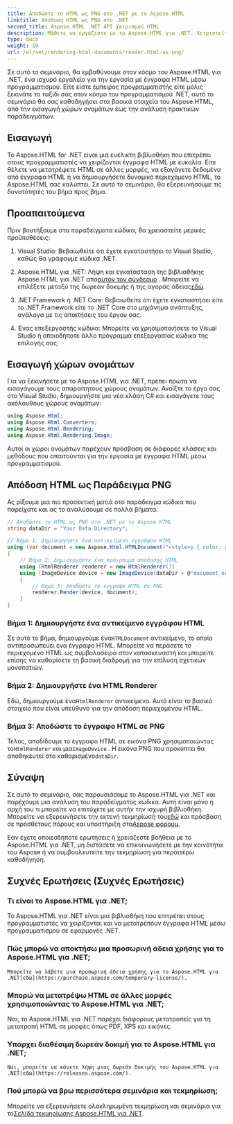 ```yaml
---
title: Αποδώστε το HTML ως PNG στο .NET με το Aspose.HTML
linktitle: Απόδοση HTML ως PNG στο .NET
second_title: Aspose.HTML .NET API χειρισμού HTML
description: Μάθετε να εργάζεστε με το Aspose.HTML για .NET. Χειριστείτε HTML, μετατρέψτε σε διάφορες μορφές και πολλά άλλα. Βουτήξτε σε αυτό το ολοκληρωμένο σεμινάριο!
type: docs
weight: 10
url: /el/net/rendering-html-documents/render-html-as-png/
---
```


Σε αυτό το σεμινάριο, θα εμβαθύνουμε στον κόσμο του Aspose.HTML για .NET, ένα ισχυρό εργαλείο για την εργασία με έγγραφα HTML μέσω προγραμματισμού. Είτε είστε έμπειρος προγραμματιστής είτε μόλις ξεκινάτε το ταξίδι σας στον κόσμο του προγραμματισμού .NET, αυτό το σεμινάριο θα σας καθοδηγήσει στα βασικά στοιχεία του Aspose.HTML, από την εισαγωγή χώρων ονομάτων έως την ανάλυση πρακτικών παραδειγμάτων.

## Εισαγωγή

Το Aspose.HTML for .NET είναι μια ευέλικτη βιβλιοθήκη που επιτρέπει στους προγραμματιστές να χειρίζονται έγγραφα HTML με ευκολία. Είτε θέλετε να μετατρέψετε HTML σε άλλες μορφές, να εξαγάγετε δεδομένα από έγγραφα HTML ή να δημιουργήσετε δυναμικό περιεχόμενο HTML, το Aspose.HTML σας καλύπτει. Σε αυτό το σεμινάριο, θα εξερευνήσουμε τις δυνατότητές του βήμα προς βήμα.

## Προαπαιτούμενα

Πριν βουτήξουμε στα παραδείγματα κώδικα, θα χρειαστείτε μερικές προϋποθέσεις:

1. Visual Studio: Βεβαιωθείτε ότι έχετε εγκαταστήσει το Visual Studio, καθώς θα γράφουμε κώδικα .NET.

2.  Aspose.HTML για .NET: Λήψη και εγκατάσταση της βιβλιοθήκης Aspose.HTML για .NET από[αυτόν τον σύνδεσμο](https://releases.aspose.com/html/net/) . Μπορείτε να επιλέξετε μεταξύ της δωρεάν δοκιμής ή της αγοράς άδειας[εδώ](https://purchase.aspose.com/buy).

3. .NET Framework ή .NET Core: Βεβαιωθείτε ότι έχετε εγκαταστήσει είτε το .NET Framework είτε το .NET Core στο μηχάνημα ανάπτυξης, ανάλογα με τις απαιτήσεις του έργου σας.

4. Ένας επεξεργαστής κώδικα: Μπορείτε να χρησιμοποιήσετε το Visual Studio ή οποιοδήποτε άλλο πρόγραμμα επεξεργασίας κώδικα της επιλογής σας.

## Εισαγωγή χώρων ονομάτων

Για να ξεκινήσετε με το Aspose.HTML για .NET, πρέπει πρώτα να εισαγάγουμε τους απαραίτητους χώρους ονομάτων. Ανοίξτε το έργο σας στο Visual Studio, δημιουργήστε μια νέα κλάση C# και εισαγάγετε τους ακόλουθους χώρους ονομάτων:

```csharp
using Aspose.Html;
using Aspose.Html.Converters;
using Aspose.Html.Rendering;
using Aspose.Html.Rendering.Image;
```

Αυτοί οι χώροι ονομάτων παρέχουν πρόσβαση σε διάφορες κλάσεις και μεθόδους που απαιτούνται για την εργασία με έγγραφα HTML μέσω προγραμματισμού.

## Απόδοση HTML ως Παράδειγμα PNG

Ας ρίξουμε μια πιο προσεκτική ματιά στο παράδειγμα κώδικα που παρείχατε και ας το αναλύσουμε σε πολλά βήματα:

```csharp
// Αποδώστε το HTML ως PNG στο .NET με το Aspose.HTML
string dataDir = "Your Data Directory";

// Βήμα 1: Δημιουργήστε ένα αντικείμενο εγγράφου HTML
using (var document = new Aspose.Html.HTMLDocument("<style>p { color: green; }</style><p>my first paragraph</p>", @"c:\work\"))
{
    // Βήμα 2: Δημιουργήστε ένα πρόγραμμα απόδοσης HTML
    using (HtmlRenderer renderer = new HtmlRenderer())
    using (ImageDevice device = new ImageDevice(dataDir + @"document_out.png"))
    {
        // Βήμα 3: Αποδώστε το έγγραφο HTML σε PNG
        renderer.Render(device, document);
    }
}
```

### Βήμα 1: Δημιουργήστε ένα αντικείμενο εγγράφου HTML

 Σε αυτό το βήμα, δημιουργούμε ένα`HTMLDocument` αντικείμενο, το οποίο αντιπροσωπεύει ένα έγγραφο HTML. Μπορείτε να περάσετε το περιεχόμενο HTML ως συμβολοσειρά στον κατασκευαστή και μπορείτε επίσης να καθορίσετε τη βασική διαδρομή για την επίλυση σχετικών μονοπατιών.

### Βήμα 2: Δημιουργήστε ένα HTML Renderer

 Εδώ, δημιουργούμε ένα`HtmlRenderer` αντικείμενο. Αυτό είναι το βασικό στοιχείο που είναι υπεύθυνο για την απόδοση περιεχομένου HTML. 

### Βήμα 3: Αποδώστε το έγγραφο HTML σε PNG

 Τέλος, αποδίδουμε το έγγραφο HTML σε εικόνα PNG χρησιμοποιώντας το`HtmlRenderer` και μια`ImageDevice` . Η εικόνα PNG που προκύπτει θα αποθηκευτεί στο καθορισμένο`dataDir`.

## Σύναψη

Σε αυτό το σεμινάριο, σας παρουσιάσαμε το Aspose.HTML για .NET και παρέχουμε μια ανάλυση του παραδείγματος κώδικα. Αυτή είναι μόνο η αρχή του τι μπορείτε να επιτύχετε με αυτήν την ισχυρή βιβλιοθήκη. Μπορείτε να εξερευνήσετε την εκτενή τεκμηρίωσή του[εδώ](https://reference.aspose.com/html/net/) και πρόσβαση σε πρόσθετους πόρους και υποστήριξη στο[Aspose φόρουμ](https://forum.aspose.com/).

Εάν έχετε οποιεσδήποτε ερωτήσεις ή χρειάζεστε βοήθεια με το Aspose.HTML για .NET, μη διστάσετε να επικοινωνήσετε με την κοινότητα του Aspose ή να συμβουλευτείτε την τεκμηρίωση για περαιτέρω καθοδήγηση.

## Συχνές Ερωτήσεις (Συχνές Ερωτήσεις)

### Τι είναι το Aspose.HTML για .NET;
   Το Aspose.HTML για .NET είναι μια βιβλιοθήκη που επιτρέπει στους προγραμματιστές να χειρίζονται και να μετατρέπουν έγγραφα HTML μέσω προγραμματισμού σε εφαρμογές .NET.

### Πώς μπορώ να αποκτήσω μια προσωρινή άδεια χρήσης για το Aspose.HTML για .NET;
    Μπορείτε να λάβετε μια προσωρινή άδεια χρήσης για το Aspose.HTML για .NET[εδώ](https://purchase.aspose.com/temporary-license/).

### Μπορώ να μετατρέψω HTML σε άλλες μορφές χρησιμοποιώντας το Aspose.HTML για .NET;
   Ναι, το Aspose.HTML για .NET παρέχει διάφορους μετατροπείς για τη μετατροπή HTML σε μορφές όπως PDF, XPS και εικόνες.

### Υπάρχει διαθέσιμη δωρεάν δοκιμή για το Aspose.HTML για .NET;
    Ναι, μπορείτε να κάνετε λήψη μιας δωρεάν δοκιμής του Aspose.HTML για .NET[εδώ](https://releases.aspose.com/).

### Πού μπορώ να βρω περισσότερα σεμινάρια και τεκμηρίωση;
   Μπορείτε να εξερευνήσετε ολοκληρωμένη τεκμηρίωση και σεμινάρια για το[Σελίδα τεκμηρίωσης Aspose.HTML για .NET](https://reference.aspose.com/html/net/).